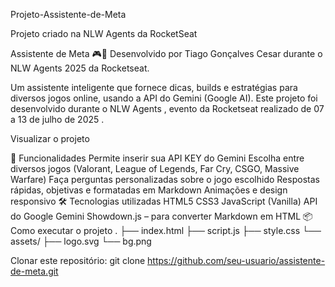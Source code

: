 

Projeto-Assistente-de-Meta

Projeto criado na NLW Agents da RocketSeat

Assistente de Meta 🎮🤖
Desenvolvido por Tiago Gonçalves Cesar durante o NLW Agents 2025 da Rocketseat.

Um assistente inteligente que fornece dicas, builds e estratégias para diversos jogos online, usando a API do Gemini (Google AI).
Este projeto foi desenvolvido durante o NLW Agents , evento da Rocketseat realizado de 07 a 13 de julho de 2025 .

Visualizar o projeto

🚀 Funcionalidades
Permite inserir sua API KEY do Gemini
Escolha entre diversos jogos (Valorant, League of Legends, Far Cry, CSGO, Massive Warfare)
Faça perguntas personalizadas sobre o jogo escolhido
Respostas rápidas, objetivas e formatadas em Markdown
Animações e design responsivo
🛠️ Tecnologias utilizadas
HTML5
CSS3
JavaScript (Vanilla)
API do Google Gemini
Showdown.js – para converter Markdown em HTML
📦 Como executar o projeto
. ├── index.html 
├── script.js
├── style.css
└── assets/ ├── logo.svg 
└── bg.png

Clonar este repositório:
git clone https://github.com/seu-usuario/assistente-de-meta.git
